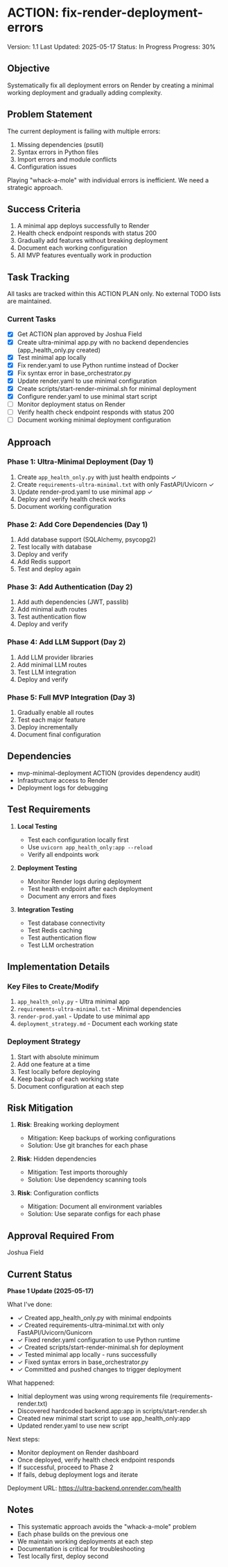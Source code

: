 # ACTION: fix-render-deployment-errors

Version: 1.1
Last Updated: 2025-05-17
Status: In Progress
Progress: 30%

## Objective

Systematically fix all deployment errors on Render by creating a minimal working deployment and gradually adding complexity.

## Problem Statement

The current deployment is failing with multiple errors:

1. Missing dependencies (psutil)
2. Syntax errors in Python files
3. Import errors and module conflicts
4. Configuration issues

Playing "whack-a-mole" with individual errors is inefficient. We need a strategic approach.

## Success Criteria

1. A minimal app deploys successfully to Render
2. Health check endpoint responds with status 200
3. Gradually add features without breaking deployment
4. Document each working configuration
5. All MVP features eventually work in production

## Task Tracking

All tasks are tracked within this ACTION PLAN only. No external TODO lists are maintained.

### Current Tasks

- [x] Get ACTION plan approved by Joshua Field
- [x] Create ultra-minimal app.py with no backend dependencies (app_health_only.py created)
- [x] Test minimal app locally
- [x] Fix render.yaml to use Python runtime instead of Docker
- [x] Fix syntax error in base_orchestrator.py
- [x] Update render.yaml to use minimal configuration
- [x] Create scripts/start-render-minimal.sh for minimal deployment
- [x] Configure render.yaml to use minimal start script
- [ ] Monitor deployment status on Render
- [ ] Verify health check endpoint responds with status 200
- [ ] Document working minimal deployment configuration

## Approach

### Phase 1: Ultra-Minimal Deployment (Day 1)

1. Create `app_health_only.py` with just health endpoints ✓
2. Create `requirements-ultra-minimal.txt` with only FastAPI/Uvicorn ✓
3. Update render-prod.yaml to use minimal app ✓
4. Deploy and verify health check works
5. Document working configuration

### Phase 2: Add Core Dependencies (Day 1)

1. Add database support (SQLAlchemy, psycopg2)
2. Test locally with database
3. Deploy and verify
4. Add Redis support
5. Test and deploy again

### Phase 3: Add Authentication (Day 2)

1. Add auth dependencies (JWT, passlib)
2. Add minimal auth routes
3. Test authentication flow
4. Deploy and verify

### Phase 4: Add LLM Support (Day 2)

1. Add LLM provider libraries
2. Add minimal LLM routes
3. Test LLM integration
4. Deploy and verify

### Phase 5: Full MVP Integration (Day 3)

1. Gradually enable all routes
2. Test each major feature
3. Deploy incrementally
4. Document final configuration

## Dependencies

- mvp-minimal-deployment ACTION (provides dependency audit)
- Infrastructure access to Render
- Deployment logs for debugging

## Test Requirements

1. **Local Testing**

   - Test each configuration locally first
   - Use `uvicorn app_health_only:app --reload`
   - Verify all endpoints work

2. **Deployment Testing**

   - Monitor Render logs during deployment
   - Test health endpoint after each deployment
   - Document any errors and fixes

3. **Integration Testing**
   - Test database connectivity
   - Test Redis caching
   - Test authentication flow
   - Test LLM orchestration

## Implementation Details

### Key Files to Create/Modify

1. `app_health_only.py` - Ultra minimal app
2. `requirements-ultra-minimal.txt` - Minimal dependencies
3. `render-prod.yaml` - Update to use minimal app
4. `deployment_strategy.md` - Document each working state

### Deployment Strategy

1. Start with absolute minimum
2. Add one feature at a time
3. Test locally before deploying
4. Keep backup of each working state
5. Document configuration at each step

## Risk Mitigation

1. **Risk**: Breaking working deployment

   - Mitigation: Keep backups of working configurations
   - Solution: Use git branches for each phase

2. **Risk**: Hidden dependencies

   - Mitigation: Test imports thoroughly
   - Solution: Use dependency scanning tools

3. **Risk**: Configuration conflicts
   - Mitigation: Document all environment variables
   - Solution: Use separate configs for each phase

## Approval Required From

Joshua Field

## Current Status

**Phase 1 Update (2025-05-17)**

What I've done:

- ✓ Created app_health_only.py with minimal endpoints
- ✓ Created requirements-ultra-minimal.txt with only FastAPI/Uvicorn/Gunicorn
- ✓ Fixed render.yaml configuration to use Python runtime
- ✓ Created scripts/start-render-minimal.sh for deployment
- ✓ Tested minimal app locally - runs successfully
- ✓ Fixed syntax errors in base_orchestrator.py
- ✓ Committed and pushed changes to trigger deployment

What happened:

- Initial deployment was using wrong requirements file (requirements-render.txt)
- Discovered hardcoded backend.app:app in scripts/start-render.sh
- Created new minimal start script to use app_health_only:app
- Updated render.yaml to use new script

Next steps:

- Monitor deployment on Render dashboard
- Once deployed, verify health check endpoint responds
- If successful, proceed to Phase 2
- If fails, debug deployment logs and iterate

Deployment URL: https://ultra-backend.onrender.com/health

## Notes

- This systematic approach avoids the "whack-a-mole" problem
- Each phase builds on the previous one
- We maintain working deployments at each step
- Documentation is critical for troubleshooting
- Test locally first, deploy second

